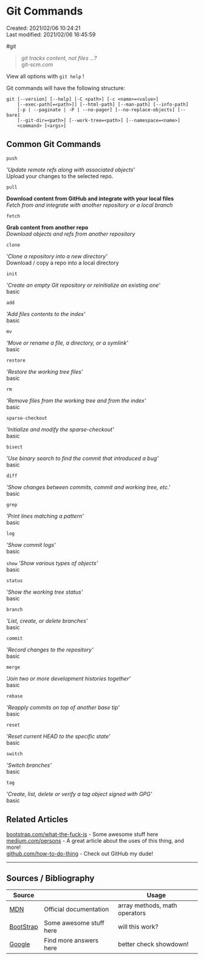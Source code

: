 # Git Commands

Created: 2021/02/06 10:24:21  
Last modified: 2021/02/06 16:45:59

\#git  

<!--
! Not well understood, please do more research on this topic 
! mark a command as not used / used rarely and keep using it until you understand
? no files are moved... just commit history changed? 
-->

<!-- ## ![pageres](https://placekitten.com/1000/500) -->


> *git tracks content, not files  ...?*  
> git-scm.com

View all options with `git help` !

Git commands will have the following structure:

```shell
git [--version] [--help] [-C <path>] [-c <name>=<value>]
    [--exec-path[=<path>]] [--html-path] [--man-path] [--info-path]    
    [-p | --paginate | -P | --no-pager] [--no-replace-objects] [--bare]
    [--git-dir=<path>] [--work-tree=<path>] [--namespace=<name>]
    <command> [<args>]
```

## Common Git Commands

`push`

*'Update remote refs along with associated objects'*\
Upload your changes to the selected repo.

`pull`

**Download content from GitHub and integrate with your local files**\
*Fetch from and integrate with another repository or a local branch*

`fetch`

**Grab content from another repo**\
*Download objects and refs from another repository*

`clone`

*'Clone a repository into a new directory'*\
Download / copy a repo into a local directory

`init`

*'Create an empty Git repository or reinitialize an existing one'*\
basic

`add`

*'Add files contents to the index'*\
basic

`mv`

*'Move or rename a file, a directory, or a symlink'*\
basic

`restore`

*'Restore the working tree files'*\
basic

`rm`

*'Remove files from the working tree and from the index'*\
basic

`sparse-checkout`

*'Initialize and modify the sparse-checkout'*\
basic

`bisect`

*'Use binary search to find the commit that introduced a bug'*\
basic

`diff`

*'Show changes between commits, commit and working tree, etc.'*\
basic

`grep`

*'Print lines matching a pattern'*\
basic

`log`

*'Show commit logs'*\
basic

`show`
*'Show various types of objects'*\
basic

`status`

*'Show the working tree status'*\
basic

`branch`

*'List, create, or delete branches'*\
basic

`commit`

*'Record changes to the repository'*\
basic

`merge`

*'Join two or more development histories together'*\
basic

`rebase`

*'Reapply commits on top of another base tip'*\
basic

`reset`

*'Reset current HEAD to the specific state'*\
basic

`switch`

*'Switch branches'*\
basic

`tag`

*'Create, list, delete or verify a tag object signed with GPG'*\
basic

## Related Articles

[bootstrap.com/what-the-fuck-is](http://getbootstrap.com) - Some awesome stuff here  
[medium.com/persons](http://medium.com/persons) - A great article about the uses of this thing, and more!  
[github.com/how-to-do-thing](http://github.com/how-to-do-thing) - Check out GitHub my dude!  

---

## Sources / Bibliography

Source |  | Usage
-|-|-
| [MDN](http://github.com) | Official documentation | array methods, math operators
| [BootStrap](http://getbootstrap.com) | Some awesome stuff here | will this work?
| [Google](http://google.com) | Find more answers here | better check showdown!

<!-- Links used in this article ------------------------------->
[Git]: https://www.google.com/search?q=what+is+git
[PlaceKitten]: http://placekitten.com
